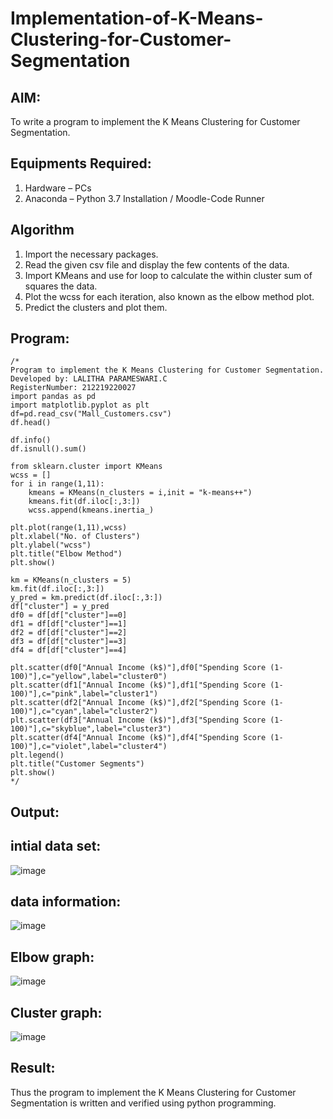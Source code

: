 # Implementation-of-K-Means-Clustering-for-Customer-Segmentation

## AIM:
To write a program to implement the K Means Clustering for Customer Segmentation.

## Equipments Required:
1. Hardware – PCs
2. Anaconda – Python 3.7 Installation / Moodle-Code Runner

## Algorithm
1. Import the necessary packages. 
2. Read the given csv file and display the few contents of the data. 
3. Import KMeans and use for loop to calculate the within cluster sum of squares the data.
4. Plot the wcss for each iteration, also known as the elbow method plot. 
5. Predict the clusters and plot them. 

## Program:
```
/*
Program to implement the K Means Clustering for Customer Segmentation.
Developed by: LALITHA PARAMESWARI.C
RegisterNumber: 212219220027
import pandas as pd
import matplotlib.pyplot as plt
df=pd.read_csv("Mall_Customers.csv")
df.head()

df.info()
df.isnull().sum()

from sklearn.cluster import KMeans
wcss = []  
for i in range(1,11):
    kmeans = KMeans(n_clusters = i,init = "k-means++")
    kmeans.fit(df.iloc[:,3:])
    wcss.append(kmeans.inertia_)

plt.plot(range(1,11),wcss)
plt.xlabel("No. of Clusters")
plt.ylabel("wcss")
plt.title("Elbow Method")
plt.show()

km = KMeans(n_clusters = 5)
km.fit(df.iloc[:,3:])
y_pred = km.predict(df.iloc[:,3:])
df["cluster"] = y_pred
df0 = df[df["cluster"]==0]
df1 = df[df["cluster"]==1]
df2 = df[df["cluster"]==2]
df3 = df[df["cluster"]==3]
df4 = df[df["cluster"]==4]

plt.scatter(df0["Annual Income (k$)"],df0["Spending Score (1-100)"],c="yellow",label="cluster0")
plt.scatter(df1["Annual Income (k$)"],df1["Spending Score (1-100)"],c="pink",label="cluster1")
plt.scatter(df2["Annual Income (k$)"],df2["Spending Score (1-100)"],c="cyan",label="cluster2")
plt.scatter(df3["Annual Income (k$)"],df3["Spending Score (1-100)"],c="skyblue",label="cluster3")
plt.scatter(df4["Annual Income (k$)"],df4["Spending Score (1-100)"],c="violet",label="cluster4")
plt.legend()
plt.title("Customer Segments")
plt.show()
*/
```

## Output:

## intial data set:

![image](https://user-images.githubusercontent.com/103946827/174737670-59196a0b-7c1f-4b7a-9f8b-9100d7fa02fe.png)

## data information:

![image](https://user-images.githubusercontent.com/103946827/174737793-79bc0592-c395-458c-9dd3-5110336f01da.png)

## Elbow graph:

![image](https://user-images.githubusercontent.com/103946827/174737891-b44c5e80-22e9-44d6-9f95-8410eb040a7b.png)

## Cluster graph:

![image](https://user-images.githubusercontent.com/103946827/174737942-57e8e5c9-3b15-43a4-bf0b-1d36e23530be.png)


## Result:
Thus the program to implement the K Means Clustering for Customer Segmentation is written and verified using python programming.

